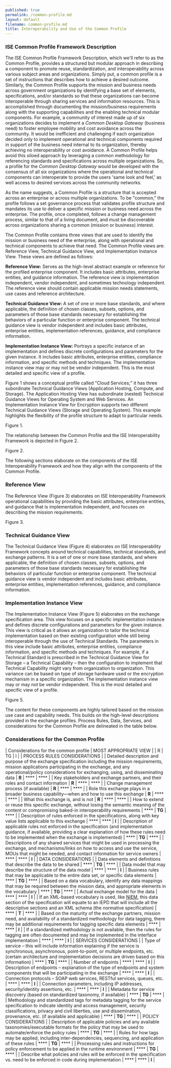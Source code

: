 ```yaml
---
published: true
permalink: /common-profile.md
layout: default
filename: common-profile.md
title: Interoperability and Use of the Common Profile
---
```


### ISE Common Profile Framework Description

The ISE Common Profile Framework Description, which we'll refer to as the Common Profile, provides a structured but modular approach in describing a component to promote reuse, standardization, and interoperability across various subject areas and organizations. Simply put, a common profile is a set of instructions that describes how to achieve a desired outcome. Similarly, the Common Profile supports the mission and business needs across government organizations by identifying a base set of elements, specifications, and/or standards so that these organizations can become interoperable through sharing services and information resources. This is accomplished through documenting the mission/business requirements along with the supporting capabilities and the enabling technical modular components. For example, a community of interest made up of six organizations decides to implement a _Common Desktop Gateway_ (business need) to foster employee mobility and cost avoidance across the community. It would be inefficient and challenging if each organization decided only to implement operational and technical components required in support of the business need internal to its organization, thereby achieving no interoperability or cost avoidance. A Common Profile helps avoid this siloed approach by leveraging a common methodology for referencing standards and specifications across multiple organizations. So, a profile for the _Common Desktop Gateway_ would be developed with the consensus of all six organizations where the operational and technical components can interoperate to provide the users 'same look and feel,' as well access to desired services across the community networks.

As the name suggests, a Common Profile is a structure that is accepted across an enterprise or across multiple organizations. To be "common," the profile follows a set governance process that validates profile structure and mandates its use to deliver a specific mission or business need across the enterprise. The profile, once completed, follows a change management process, similar to that of a living document, and must be discoverable across organizations sharing a common (mission or business) interest.

The Common Profile contains three views that are used to identify the mission or business need of the enterprise, along with operational and technical components to achieve that need. The Common Profile views are: Reference View, Technical Guidance View, and Implementation Instance View. These views are defined as follows:

**Reference View:** Serves as the high-level abstract example or reference for the profiled enterprise component. It includes basic attributes, enterprise entities, and guidance information. The reference view is implementation independent, vendor independent, and sometimes technology independent. The reference view should contain applicable mission needs statements, use cases and reference architecture.

**Technical Guidance View:** A set of one or more base standards, and where applicable, the definition of chosen classes, subsets, options, and parameters of those base standards necessary for establishing the behaviors of a particular function or enterprise component. The technical guidance view is vendor independent and includes basic attributes, enterprise entities, implementation references, guidance, and compliance information.

**Implementation Instance View:** Portrays a specific instance of an implementation and defines discrete configurations and parameters for the given instance. It includes basic attributes, enterprise entities, compliance information, and specific methods and techniques. The implementation instance view may or may not be vendor independent. This is the most detailed and specific view of a profile.

Figure 1 shows a conceptual profile called "Cloud Services;" it has three subordinate Technical Guidance Views (Application Hosting, Compute, and Storage). The Application Hosting View has subordinate (nested) Technical Guidance Views for Operating System and Web Services. An Implementation Instance View for Encryption supports two different Technical Guidance Views (Storage and Operating System). This example highlights the flexibility of the profile structure to adapt to particular needs.

Figure 1.

The relationship between the Common Profile and the ISE Interoperability Framework is depicted in Figure 2.

Figure 2.

The following sections elaborate on the components of the ISE Interoperability Framework and how they align with the components of the Common Profile.

### Reference View

The Reference View (Figure 3) elaborates on ISE Interoperability Framework operational capabilities by providing the basic attributes, enterprise entities, and guidance that is implementation independent, and focuses on describing the mission requirements.

Figure 3.

### Technical Guidance View

The Technical Guidance View (Figure 4) elaborates on ISE Interoperability Framework concepts around technical capabilities, technical standards, and exchange patterns. It is a set of one or more base standards, and where applicable, the definition of chosen classes, subsets, options, and parameters of those base standards necessary for establishing the behaviors of particular function or enterprise component. The technical guidance view is vendor independent and includes basic attributes, enterprise entities, implementation references, guidance, and compliance information.

### Implementation Instance View

The Implementation Instance View (Figure 5) elaborates on the exchange specification area. This view focuses on a specific implementation instance and defines discrete configurations and parameters for the given instance. This view is critical as it allows an organization to tailor the technical implementation based on their existing configuration while still being interoperable through the use of Technical Standards. The parameters in this view include basic attributes, enterprise entities, compliance information, and specific methods and techniques. For example, if a Technical Standard is prescribed in the Technical Guidance View for Storage – a Technical Capability – then the configuration to implement that Technical Capability might vary from organization to organization. This variance can be based on type of storage hardware used or the encryption mechanism in a specific organization. The implementation instance view may or may not be vendor independent. This is the most detailed and specific view of a profile.

Figure 5.

The content for these components are highly tailored based on the mission use case and capability needs. This builds on the high-level descriptions provided in the exchange profiles. Process Rules, Data, Services, and considerations for the Common Profile are delineated in the table below.

### Considerations for the Common Profile

| Considerations for the common profile | MOST APPROPRIATE VIEW |
| R | TG | I |
| PROCESS RULES CONSIDERATIONS |
| Detailed description and purpose of the exchange specification including the mission requirements, mission applications participating in the exchange, and any operational/policy considerations for exchanging, using, and disseminating data | **R** | **** | **** |
| Key stakeholders and exchange partners, and their roles and contact information | **R** | **** | **** |
| Change management process (if available) | **R** | **** | **** |
| Role this exchange plays in a broader business capability—when and how to use this exchange | **R** | **** | **** |
| What this exchange is, and is not | **R** | **** | **** |
| How to extend or reuse this specific exchange, without losing the semantic meaning of the content or compromising baked-in interoperability requirements | **** | **TG** | **** |
| Description of rules enforced in the specifications, along with key value lists applicable to this exchange | **** | **** | **I** |
| Description of applicable rules not enforced in the specification (and implementation guidance, if available, providing a clear explanation of how these rules need to be implemented when the exchange is implemented) | **** | **TG** | **** |
| Descriptions of any shared services that might be used in processing the exchange, and mechanisms/links on how to access and use the service, MOUs that might be needed, and contact information for service owners | **** | **** | **I** |
| DATA CONSIDERATIONS |
| Data elements and definitions that describe the data to be shared | **** | **TG** | **** |
| Data model that may describe the structure of the data model | **** | **** | **I** |
| Business rules that may be applicable to the entire data set, or specific data elements | **** | **TG** | **** |
| Based on a data vocabulary, identify any data mappings that may be required between the mission data, and appropriate elements in the vocabulary | **** | **TG** | **** |
| Actual exchange model for the data | **** | **** | **I** |
| If an XML-based vocabulary is used, like [NIEM](https://www.niem.gov/Pages/default.aspx), this data section of the specification will equate to an IEPD that will include all the descriptive sections and an XML schema (the normative specification) | **** | **T** | **** |
| Based on the maturity of the exchange partners, mission need, and availability of a standardized methodology for data tagging, there may be additional requirements for tagging specific data elements | **** | **** | **I** |
| If a standardized methodology is not available, then the rules for tagging are often documented and may be implemented in the interface implementation | **** | **** | **I** |
| SERVICES CONSIDERATIONS |
| Type of service – this will include information explaining if the service is synchronous, asynchronous, point-to-point, or multiple endpoints, etc. (certain architecture and implementation decisions are driven based on this information) | **** | **TG** | **** |
| Number of endpoints | **** | **** | **I** |
| Description of endpoints – explanation of the type of endpoints and system components that will be participating in the exchange | **** | **** | **I** |
| Connection protocols – SOAP web services, RESTful services, queues, etc. | **** | **** | **I** |
| Connection parameters, including IP addresses, security/identity assertions, etc. | **** | **** | **I** |
| Metadata for service discovery (based on standardized taxonomy, if available) | **** | **TG** | **** |
| Methodology and standardized tags for metadata tagging for the service specification to indicate identity and access management, security classifications, privacy and civil liberties, use and dissemination, provenance, etc. (if available and applicable) | **** | **TG** | **** |
| POLICY CONSIDERATIONS |
| Description of applicable policies and any available taxonomies/executable formats for the policy that may be used to automate/enforce the policy rules | **** | **TG** | **** |
| Rules for how tags may be applied, including inter-dependencies, sequencing, and application of these rules | **** | **TG** | **** |
| Processing rules and instructions for policy enforcement to be applied in the runtime environment | **** | **TG** | **** |
| Describe what policies and rules will be enforced in the specification vs. need to be enforced in code during implementation | **** | **** | **I** |
